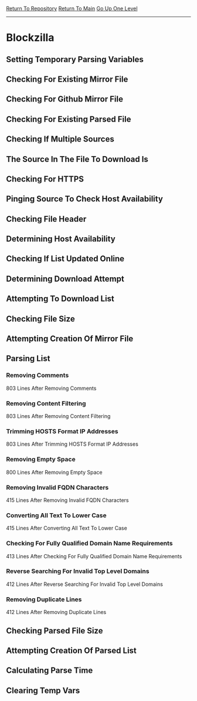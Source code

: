 [Return To Repository](https://github.com/deathbybandaid/piholeparser/)
[Return To Main](https://github.com/deathbybandaid/piholeparser/blob/master/RecentRunLogs/Mainlog.md)
[Go Up One Level](https://github.com/deathbybandaid/piholeparser/blob/master/RecentRunLogs/TopLevelScripts/30-Processing-Blacklists.md)
____________________________________
# Blockzilla
## Setting Temporary Parsing Variables
## Checking For Existing Mirror File
## Checking For Github Mirror File
## Checking For Existing Parsed File
## Checking If Multiple Sources
## The Source In The File To Download Is
## Checking For HTTPS
## Pinging Source To Check Host Availability
## Checking File Header
## Determining Host Availability
## Checking If List Updated Online
## Determining Download Attempt
## Attempting To Download List
## Checking File Size
## Attempting Creation Of Mirror File
## Parsing List
### Removing Comments
803 Lines After Removing Comments
### Removing Content Filtering
803 Lines After Removing Content Filtering
### Trimming HOSTS Format IP Addresses
803 Lines After Trimming HOSTS Format IP Addresses
### Removing Empty Space
800 Lines After Removing Empty Space
### Removing Invalid FQDN Characters
415 Lines After Removing Invalid FQDN Characters
### Converting All Text To Lower Case
415 Lines After Converting All Text To Lower Case
### Checking For Fully Qualified Domain Name Requirements
413 Lines After Checking For Fully Qualified Domain Name Requirements
### Reverse Searching For Invalid Top Level Domains
412 Lines After Reverse Searching For Invalid Top Level Domains
### Removing Duplicate Lines
412 Lines After Removing Duplicate Lines
## Checking Parsed File Size
## Attempting Creation Of Parsed List
## Calculating Parse Time
## Clearing Temp Vars
